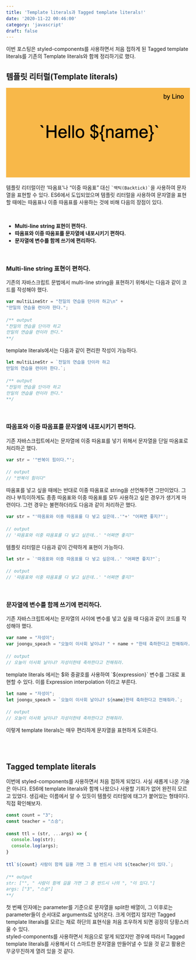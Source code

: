 ```yaml
---
title: 'Template literals과 Tagged template literals!'
date: '2020-11-22 00:46:00'
category: 'javascript'
draft: false
---
```


이번 포스팅은 styled-components를 사용하면서 처음 접하게 된 Tagged template literals를 기존의 Template literals와 함께 정리하기로 했다.

## 템플릿 리터럴(Template literals)

![template literal main image](./images/template_literal.jpg)

템플릿 리터럴이란 ‘따옴표’나 “이중 따옴표” 대신 ``` `백틱(Backtick)` ```을 사용하여 문자열을 표현할 수 있다. ES6에서 도입되었으며 템플릿 리터럴을 사용하여 문자열을 표현할 때에는 따옴표나 이중 따옴표를 사용하는 것에 비해 다음의 장점이 있다.

<br>

- **Multi-line string 표현이 편하다.**
- **따옴표와 이중 따옴표를 문자열에 내포시키기 편하다.**
- **문자열에 변수를 함께 쓰기에 편리하다.**

<br>

### Multi-line string 표현이 편하다.

기존의 자바스크립트 문법에서 multi-line string을 표현하기 위해서는 다음과 같이 코드를 작성해야 했다.

~~~javascript
var multiLineStr = "천일의 연습을 단이라 하고\n" +
"만일의 연습을 련이라 한다.";

/** output
"천일의 연습을 단이라 하고
만일의 연습을 련이라 한다."
**/
~~~

template literals에서는 다음과 같이 편리한 작성이 가능하다.

~~~javascript
let multiLineStr = `천일의 연습을 단이라 하고
만일의 연습을 련이라 한다.`;

/** output
"천일의 연습을 단이라 하고
만일의 연습을 련이라 한다."
**/
~~~

<br>

### 따옴표와 이중 따옴표를 문자열에 내포시키기 편하다.

기존 자바스크립트에서는 문자열에 이중 따옴표를 넣기 위해서 문자열을 단일 따옴표로 처리하곤 했다.

~~~javascript
var str = '"반복이 힘이다."';

// output
// "반복이 힘이다"
~~~

따옴표를 넣고 싶을 때에는 반대로 이중 따옴표로 string을 선언해주면 그만이었다. 그러나 부득이하게도 종종 따옴표와 이중 따옴표를 모두 사용하고 싶은 경우가 생기게 마련이다. 그런 경우는 불편하더라도 다음과 같이 처리하곤 했다.

~~~javascript
var str = "'따옴표와 이중 따옴표를 다 넣고 싶은데..'"+' "어쩌면 좋지?"';

// output
// '따옴표와 이중 따옴표를 다 넣고 싶은데..' "어쩌면 좋지?"
~~~

템플릿 리터럴은 다음과 같이 간략하게 표현이 가능하다.

~~~javascript
let str = `'따옴표와 이중 따옴표를 다 넣고 싶은데..' "어쩌면 좋지?"`;

// output
// '따옴표와 이중 따옴표를 다 넣고 싶은데..' "어쩌면 좋지?"
~~~

<br>

### 문자열에 변수를 함께 쓰기에 편리하다.

기존 자바스크립트에서는 문자열의 사이에 변수를 넣고 싶을 때 다음과 같이 코드를 작성해야 했다.

~~~javascript
var name = "자성이";
var joongu_speach = "오늘이 이사회 날이냐? " + name + "한테 축하한다고 전해줘라.";

// output
// 오늘이 이사회 날이냐? 자성이한테 축하한다고 전해줘라.
~~~

template literals 에서는 $와 중괄호를 사용하여 `${expression}` 변수를 그대로 표현할 수 있다. 이를 Expression interpolation 이라고 부른다.

~~~javascript
let name = "자성이";
let joongu_speach = `오늘이 이사회 날이냐? ${name}한테 축하한다고 전해줘라.`;

// output
// 오늘이 이사회 날이냐? 자성이한테 축하한다고 전해줘라.
~~~

이렇게 template literals는 매우 편리하게 문자열을 표현하게 도와준다.

<br>
<br>

## Tagged template literals

이번에 styled-components를 사용하면서 처음 접하게 되었다. 사실 새롭게 나온 기술은 아니다. ES6에 template literals와 함께 나왔으나 사용할 기회가 없어 완전히 모르고 있었다. 생김새는 이름에서 알 수 있듯이 템플릿 리터럴에 태그가 붙어있는 형태이다. 직접 확인해보자.

~~~javascript
const count = "3";
const teacher = "스승";

const ttl = (str, ...args) => {
  console.log(str);
  console.log(args);
}

ttl`${count} 사람이 함께 길을 가면 그 중 반드시 나의 ${teacher}이 있다.`;

/** output
str: ["", " 사람이 함께 길을 가면 그 중 반드시 나의 ", "이 있다."]
args: ["3", "스승"]
**/
~~~

첫 번째 인자에는 parameter를 기준으로 문자열을 split한 배열이, 그 이후로는 parameter들이 순서대로
arguments로 넘어온다. 크게 어렵지 않지만 Tagged template literals를 모르는 채로 하단의 표현식을 처음 조우하게 되면 굉장히 당황스러울 수 있다.
<br>
styled-components를 사용하면서 처음으로 알게 되었지만 경우에 따라서 Tagged template literals를 사용해서 더 스마트한 문자열을 만들어낼 수 있을 것 같고 활용은 무궁무진하게 열려 있을 것 같다.
